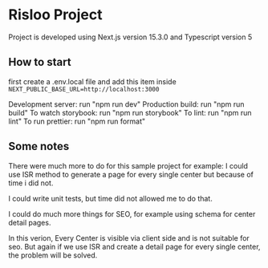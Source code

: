 # Risloo Project

Project is developed using Next.js version 15.3.0 and Typescript version 5

## How to start

first create a .env.local file and add this item inside
`NEXT_PUBLIC_BASE_URL=http://localhost:3000`

Development server: run "npm run dev"
Production build: run "npm run build"
To watch storybook: run "npm run storybook"
To lint: run "npm run lint"
To run prettier: run "npm run format"

## Some notes

There were much more to do for this sample project
for example: I could use ISR method to generate a page for every single center but because of time i did not.

I could write unit tests, but time did not allowed me to do that.

I could do much more things for SEO, for example using schema for center detail pages.

In this verion, Every Center is visible via client side and is not suitable for seo. But again if we use ISR and create a detail page for every single center, the problem will be solved.
